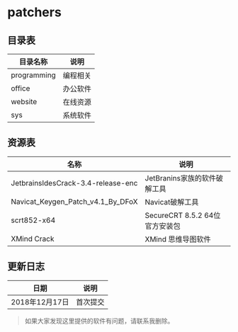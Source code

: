 # patchers

## 目录表

| 目录名称 | 说明 |
| -------- | ---- |
| programming | 编程相关 |
| office | 办公软件 |
| website | 在线资源 |
| sys | 系统软件 |

## 资源表

| 名称 | 说明 |
| -------- | ---- |
| JetbrainsIdesCrack-3.4-release-enc | JetBranins家族的软件破解工具 |
| Navicat_Keygen_Patch_v4.1_By_DFoX | Navicat破解工具 |
| scrt852-x64 | SecureCRT 8.5.2 64位官方安装包 |
| XMind Crack | XMind 思维导图软件 |


## 更新日志

| 日期 | 说明 |
| -------- | ---- |
| 2018年12月17日 | 首次提交 |

> 如果大家发现这里提供的软件有问题，请联系我删除。
